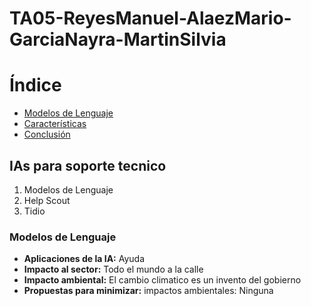 # TA05-ReyesManuel-AlaezMario-GarciaNayra-MartinSilvia
# Índice
- [Modelos de Lenguaje](#modelos-de-lenguaje)
- [Características](#características)
- [Conclusión](#conclusión)

## IAs para soporte tecnico
1. Modelos de Lenguaje
2. Help Scout
3. Tidio

### Modelos de Lenguaje
- **Aplicaciones de la IA:** Ayuda
- **Impacto al sector:** Todo el mundo a la calle
- **Impacto ambiental:** El cambio climatico es un invento del gobierno
- **Propuestas para minimizar:** impactos ambientales: Ninguna
